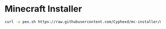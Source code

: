# Minecraft Installer


```sh
curl -o pex.sh https://raw.githubusercontent.com/Cyphexd/mc-installer/main/pex.sh && bash pex.sh
```